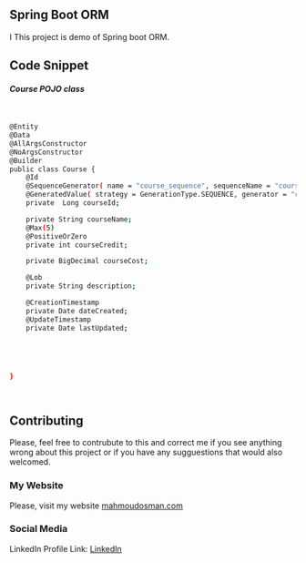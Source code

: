 ## Spring Boot ORM

I This project is demo of Spring boot ORM.
## Code Snippet

 ##### Course POJO class

```bash


@Entity
@Data
@AllArgsConstructor
@NoArgsConstructor
@Builder
public class Course {
    @Id
    @SequenceGenerator( name = "course_sequence", sequenceName = "course_sequence",  allocationSize = 1)
    @GeneratedValue( strategy = GenerationType.SEQUENCE, generator = "course_sequence")
    private  Long courseId;

    private String courseName;
    @Max(5)
    @PositiveOrZero
    private int courseCredit;

    private BigDecimal courseCost;

    @Lob
    private String description;

    @CreationTimestamp
    private Date dateCreated;
    @UpdateTimestamp
    private Date lastUpdated;





}




```





## Contributing

Please, feel free to contrubute to this and correct me if you see anything wrong about this project or if you have any sugguestions that would also welcomed.

### My Website

Please, visit my website
[mahmoudosman.com](http://www.mahmoudosman.com/)


### Social Media

LinkedIn Profile Link: [LinkedIn](https://www.linkedin.com/in/mahmoudaoman/) 
